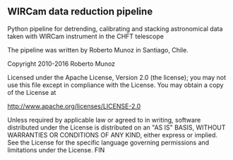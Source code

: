 ## WIRCam data reduction pipeline

Python pipeline for detrending, calibrating and stacking astronomical data taken with WIRCam instrument in the CHFT telescope

The pipeline was written by Roberto Munoz in Santiago, Chile.

Copyright 2010-2016 Roberto Munoz

Licensed under the Apache License, Version 2.0 (the license); you may not use this file except in compliance with the License.
You may obtain a copy of the License at

http://www.apache.org/licenses/LICENSE-2.0

Unless required by applicable law or agreed to in writing, software distributed under the License is distributed on an "AS IS" BASIS,
WITHOUT WARRANTIES OR CONDITIONS OF ANY KIND, either express or implied. See the License for the specific language governing permissions
and limitations under the License.
FIN
